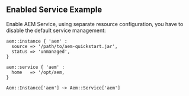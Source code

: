 ## Enabled Service Example

Enable AEM Service, using separate resource configuration, you have to disable the default service management:

~~~ puppet
aem::instance { 'aem' :
  source => '/path/to/aem-quickstart.jar',
  status => 'unmanaged',
}

aem::service { 'aem' :
  home   => '/opt/aem,
}

Aem::Instance['aem'] ~> Aem::Service['aem']
~~~
